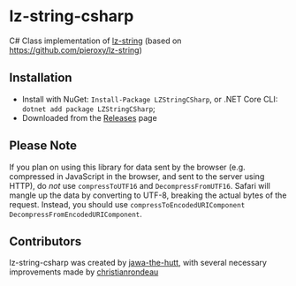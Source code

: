 lz-string-csharp
================

C# Class implementation of [lz-string](http://pieroxy.net/blog/pages/lz-string/index.html) (based on https://github.com/pieroxy/lz-string)


## Installation

- Install with NuGet: `Install-Package LZStringCSharp`, or .NET Core CLI: `dotnet add package LZStringCSharp`;
- Downloaded from the [Releases](https://github.com/jawa-the-hutt/lz-string-csharp/releases) page


## Please Note

If you plan on using this library for data sent  by the browser (e.g. compressed in JavaScript in the browser, and sent to the server using HTTP), do *not* use `compressToUTF16` and `DecompressFromUTF16`. Safari will mangle up the data by converting to UTF-8, breaking the actual bytes of the request. Instead, you should use `compressToEncodedURIComponent` `DecompressFromEncodedURIComponent`.


## Contributors

lz-string-csharp was created by [jawa-the-hutt](https://github.com/jawa-the-hutt), with several necessary improvements made by [christianrondeau](https://github.com/christianrondeau)
